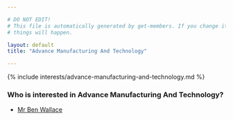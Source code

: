 ```yaml
---

# DO NOT EDIT!
# This file is automatically generated by get-members. If you change it, bad
# things will happen.

layout: default
title: "Advance Manufacturing And Technology"

---
```


{% include interests/advance-manufacturing-and-technology.md %}

### Who is interested in Advance Manufacturing And Technology?


* [Mr Ben Wallace](members/mr-ben-wallace.html)
